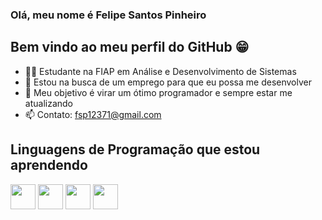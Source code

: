 ### Olá, meu nome é Felipe Santos Pinheiro 
## Bem vindo ao meu perfil do GitHub 😁

- 👨‍💻 Estudante na FIAP em Análise e Desenvolvimento de Sistemas
- 🔎 Estou na busca de um emprego para que eu possa me desenvolver
- 💎 Meu objetivo é virar um ótimo programador e sempre estar me atualizando
- 📫 Contato: fsp12371@gmail.com


## Linguagens de Programação que estou aprendendo

<img src="https://cdn.jsdelivr.net/gh/devicons/devicon/icons/java/java-original.svg" width="40" height="40"/> <img src="https://cdn.jsdelivr.net/gh/devicons/devicon/icons/python/python-original.svg" width="40" height="40"/> <img src="https://cdn.jsdelivr.net/gh/devicons/devicon/icons/html5/html5-original-wordmark.svg" width="40" height="40"/> <img src="https://cdn.jsdelivr.net/gh/devicons/devicon/icons/css3/css3-original-wordmark.svg" width="40" height="40"/>




<!--
**FelipeSPinheiro06/FelipeSPinheiro06** is a ✨ _special_ ✨ repository because its `README.md` (this file) appears on your GitHub profile.

Here are some ideas to get you started:

- 🔭 I’m currently working on ...
- 🌱 I’m currently learning ...
- 👯 I’m looking to collaborate on ...
- 🤔 I’m looking for help with ...
- 💬 Ask me about ...
- 📫 How to reach me: ...
- 😄 Pronouns: ...
- ⚡ Fun fact: ...
-->
